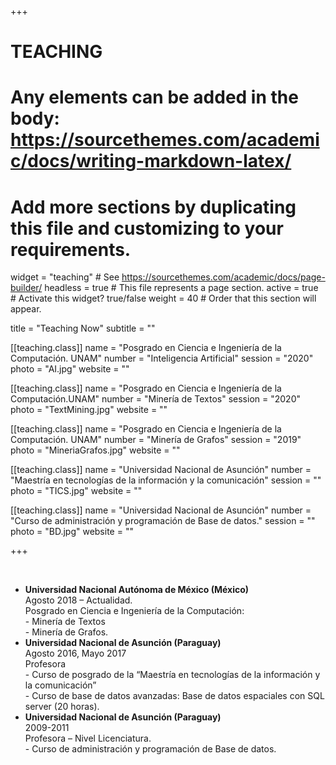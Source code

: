 +++
# TEACHING
# Any elements can be added in the body: https://sourcethemes.com/academic/docs/writing-markdown-latex/
# Add more sections by duplicating this file and customizing to your requirements.

widget = "teaching"  # See https://sourcethemes.com/academic/docs/page-builder/
headless = true  # This file represents a page section.
active = true  # Activate this widget? true/false
weight = 40  # Order that this section will appear.

title = "Teaching Now"
subtitle = ""

[[teaching.class]]
  name = "Posgrado en Ciencia e Ingeniería de la Computación. UNAM"
  number = "Inteligencia Artificial" 
  session = "2020" 
  photo = "AI.jpg"
  website = ""

[[teaching.class]]
  name = "Posgrado en Ciencia e Ingeniería de la Computación.UNAM"
  number = "Minería de Textos"
  session = "2020"
  photo = "TextMining.jpg"
  website = ""

[[teaching.class]]
  name = "Posgrado en Ciencia e Ingeniería de la Computación. UNAM"
  number = "Minería de Grafos"
  session = "2019"
  photo = "MineriaGrafos.jpg"
  website = ""

[[teaching.class]]
  name = "Universidad Nacional de Asunción"
  number = "Maestría en tecnologías de la información y la comunicación"
  session = ""
  photo = "TICS.jpg"
  website = ""

[[teaching.class]]
  name = "Universidad Nacional de Asunción"
  number = "Curso de administración y programación de Base de datos."
  session = ""
  photo = "BD.jpg"
  website = ""

+++

<br />

* **Universidad Nacional Autónoma de México (México)**
  <br />Agosto 2018 – Actualidad.
  <br />
  Posgrado en Ciencia e Ingeniería de la Computación:
  <br /> - Minería de Textos 
  <br /> - Minería de Grafos.
* **Universidad Nacional de Asunción (Paraguay)**
  <br /> Agosto 2016, Mayo 2017
  <br />Profesora 
  <br />- Curso de posgrado de la “Maestría en tecnologías de la información y la comunicación”
  <br />- Curso de base de datos avanzadas: Base de datos espaciales con SQL server (20 horas).
* **Universidad Nacional de Asunción (Paraguay)**
  <br /> 2009-2011
  <br /> Profesora – Nivel Licenciatura. 
  <br /> - Curso de administración y programación de Base de datos.


